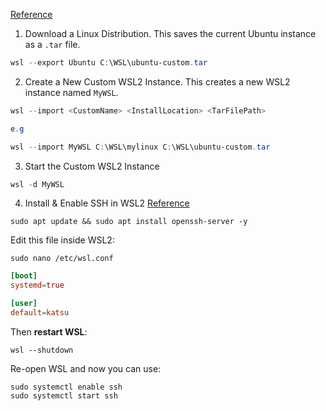 [Reference](https://endjin.com/blog/2021/11/setting-up-multiple-wsl-distribution-instances)


1. Download a Linux Distribution. This saves the current Ubuntu instance as a `.tar` file.

``` powershell
wsl --export Ubuntu C:\WSL\ubuntu-custom.tar
```

2. Create a New Custom WSL2 Instance. This creates a new WSL2 instance named `MyWSL`.

```powershell
wsl --import <CustomName> <InstallLocation> <TarFilePath> 

e.g

wsl --import MyWSL C:\WSL\mylinux C:\WSL\ubuntu-custom.tar

```

3. Start the Custom WSL2 Instance

```powershell
wsl -d MyWSL
```

4. Install & Enable SSH in WSL2
	 [Reference](https://www.youtube.com/watch?v=VjkE4dqdHX8)


```
sudo apt update && sudo apt install openssh-server -y
```

Edit this file inside WSL2:

```
sudo nano /etc/wsl.conf
```


```wsl.conf
[boot]
systemd=true

[user]
default=katsu
```

Then **restart WSL**:

```
wsl --shutdown
```

Re-open WSL and now you can use:

```
sudo systemctl enable ssh
sudo systemctl start ssh
```

